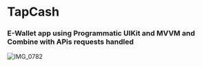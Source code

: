# TapCash
### E-Wallet app using Programmatic UIKit and MVVM and Combine with APis requests handled

![IMG_0782](https://github.com/kholoudalhamzawy/TapCash/assets/63861068/59cc0d84-42a9-4753-a628-1fb41851f0a0)

